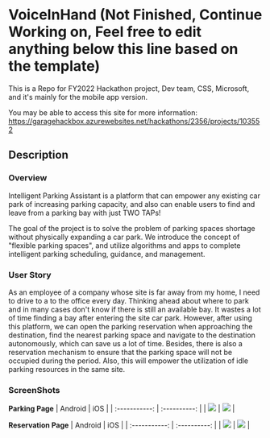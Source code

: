 # VoiceInHand (Not Finished, Continue Working on, Feel free to edit anything below this line based on the template)

This is a Repo for FY2022 Hackathon project, Dev team, CSS, Microsoft, and it's mainly for the mobile app version.

You may be able to access this site for more information:
https://garagehackbox.azurewebsites.net/hackathons/2356/projects/103552

## Description
### Overview
Intelligent Parking Assistant is a platform that can empower any existing car park of increasing parking capacity, and also can enable users to find and leave from a parking bay with just TWO TAPs!

The goal of the project is to solve the problem of parking spaces shortage without physically expanding a car park. We introduce the concept of "flexible parking spaces", and utilize algorithms and apps to complete intelligent parking scheduling, guidance, and management.

### User Story
As an employee of a company whose site is far away from my home, I need to drive to a to the office every day. Thinking ahead about where to park and in many cases don't know if there is still an available bay. It wastes a lot of time finding a bay after entering the site car park. However, after using this platform, we can open the parking reservation when approaching the destination, find the nearest parking space and navigate to the destination autonomously, which can save us a lot of time. Besides, there is also a reservation mechanism to ensure that the parking space will not be occupied during the period. Also, this will empower the utilization of idle parking resources in the same site.

### ScreenShots
**Parking Page**
|  Android  | iOS     |
| :-----------: | :----------: |
|  ![](https://github.com/Zikun-Huang/IntelliPA/blob/master/ScreenShots/parkSS_Android_demo.png) | ![](https://github.com/Zikun-Huang/IntelliPA/blob/master/ScreenShots/parkSS_iOS_demo.png) |

**Reservation Page**
|  Android  | iOS   |
| :-----------: | :----------: |
|  ![](https://github.com/Zikun-Huang/IntelliPA/blob/master/ScreenShots/reservationSS_Android_demo.png) | ![](https://github.com/Zikun-Huang/IntelliPA/blob/master/ScreenShots/reservationSS_iOS_demo.png) |

